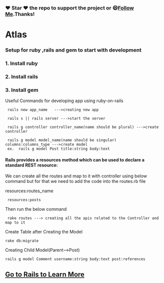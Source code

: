
  ### :heart: Star :heart: the repo to support the project or :smile:[Follow Me](https://github.com/harsh6768).Thanks!

# Atlas
### Setup for ruby ,rails and gem to start with development

### 1. Install ruby
### 2. Install rails
### 3. Install gem 

Useful Commands for developing app using ruby-on-rails

     rails new app_name   --->creating new app 
     
     rails s || rails server --->start the server 
     
     rails g controller controller_name(name should be plural) --->create controller
     
     rails g model model_name(name should be singular) columns:columns_type --->create model
     ex.  rails g model Post title:string body:text

#### Rails provides a resources method which can be used to declare a standard REST resource:   

We can create all the routes and map to it with controller using below command but for that we need to add the code into the routes.rb file

 resources:routes_name 
 
     resources:posts


Then run the below command

     rake routes ---> creating all the apis related to the Controller and map to it 
    
Create Table after Creating the Model
    
    rake db:migrate
     
Creating Child Model(Parent-->Post) 

    rails g model Comment username:string body:text post:references

## [Go to Rails to Learn More](https://guides.rubyonrails.org/getting_started.html)

